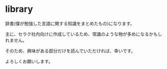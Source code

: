 # library
辞書(僕が勉強した言語に関する知識をまとめたもの)になります。

主に、セラク社内向けに作成しているため、常識のような物が多めになるかもしれません。　

そのため、興味がある部分だけを読んでいただければ、幸いです。

よろしくお願いします。
